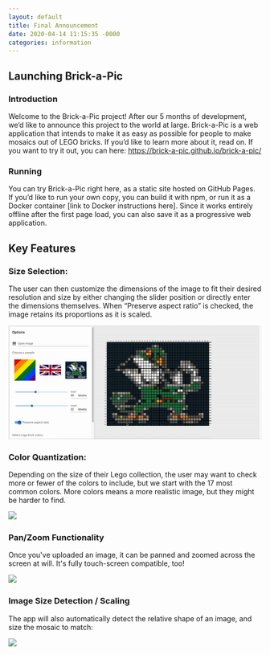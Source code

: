 ```yaml
---
layout: default
title: Final Announcement 
date: 2020-04-14 11:15:35 -0000
categories: information
---
```


## Launching Brick-a-Pic

### Introduction

Welcome to the Brick-a-Pic project! After our 5 months of development, we’d like to announce this project to the world at large. Brick-a-Pic is a web application that intends to make it as easy as possible for people to make mosaics out of LEGO bricks. If you’d like to learn more about it, read on. If you want to try it out, you can here: https://brick-a-pic.github.io/brick-a-pic/



### Running

You can try Brick-a-Pic right here, as a static site hosted on GitHub Pages. If you’d like to run your own copy, you can build it with npm, or run it as a Docker container [link to Docker instructions here]. Since it works entirely offline after the first page load, you can also save it as a progressive web application.


## Key Features

### Size Selection: 

The user can then customize the dimensions of the image to fit their desired resolution and size by either changing the slider position or directly enter the dimensions themselves. When “Preserve aspect ratio” is checked, the image retains its proportions as it is scaled.

![](/assets/img/sizeselection.gif)

### Color Quantization:

Depending on the size of their Lego collection, the user may want to check more or fewer of the colors to include, but we start with the 17 most common colors. More colors means a more realistic image, but they might be harder to find.

![](/assets/img/colorquantization.gif)


### Pan/Zoom Functionality

Once you've uploaded an image, it can be panned and zoomed across the screen at will. It's fully touch-screen compatible, too!

![](/assets/img/panzoom.gif)


### Image Size Detection / Scaling

The app will also automatically detect the relative shape of an image, and size the mosaic to match:

![](/assets/img/dimdetect.gif)

